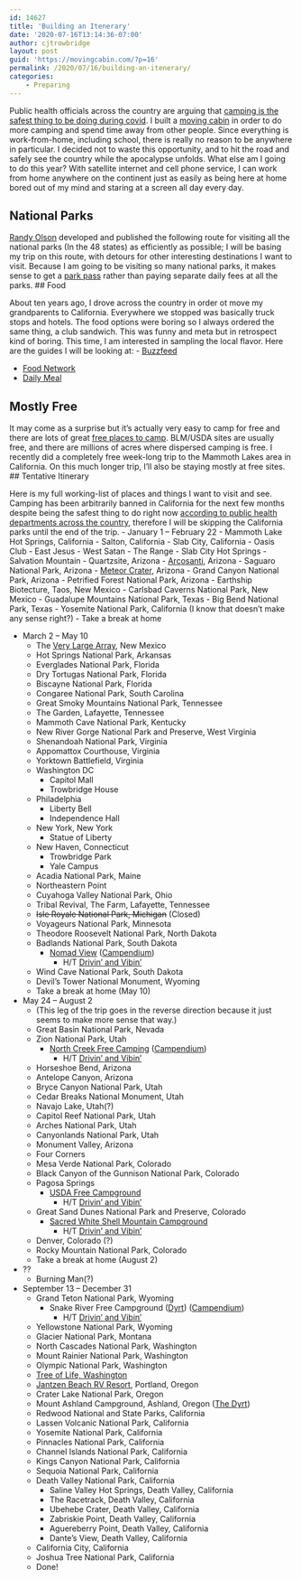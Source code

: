 ```yaml
---
id: 14627
title: 'Building an Itenerary'
date: '2020-07-16T13:14:36-07:00'
author: cjtrowbridge
layout: post
guid: 'https://movingcabin.com/?p=16'
permalink: /2020/07/16/building-an-itenerary/
categories:
    - Preparing
---
```


Public health officials across the country are arguing that [camping is the safest thing to be doing during covid](https://blog.cjtrowbridge.com/2020/12/26/public-health-officials-say-that-camping-is-one-of-the-safest-things-to-do-during-covid/). I built a [moving cabin](https://blog.cjtrowbridge.com/2020/09/24/building-a-travel-trailer/) in order to do more camping and spend time away from other people. Since everything is work-from-home, including school, there is really no reason to be anywhere in particular. I decided not to waste this opportunity, and to hit the road and safely see the country while the apocalypse unfolds. What else am I going to do this year? With satellite internet and cell phone service, I can work from home anywhere on the continent just as easily as being here at home bored out of my mind and staring at a screen all day every day.

## National Parks

[Randy Olson](http://www.randalolson.com/2016/07/30/the-optimal-u-s-national-parks-centennial-road-trip/) developed and published the following route for visiting all the national parks (In the 48 states) as efficiently as possible; I will be basing my trip on this route, with detours for other interesting destinations I want to visit. Because I am going to be visiting so many national parks, it makes sense to get a [park pass](https://store.usgs.gov/pass) rather than paying separate daily fees at all the parks. ## Food

About ten years ago, I drove across the country in order ot move my grandparents to California. Everywhere we stopped was basically truck stops and hotels. The food options were boring so I always ordered the same thing, a club sandwich. This was funny and meta but in retrospect kind of boring. This time, I am interested in sampling the local flavor. Here are the guides I will be looking at: - [Buzzfeed](https://www.buzzfeed.com/farrahpenn/here-are-the-meals-that-best-represents-each-state?utm_source=dynamic&utm_campaign=bffbbuzzfeedquiz&ref=bffbbuzzfeedquiz&fbclid=IwAR2naJ_jXQ2r7VBQvW0c-jWL7lgKm9YQJJMkCljXgCa-mZqgj1lQg38htL4)
- [Food Network](https://www.foodnetwork.com/restaurants/packages/best-food-in-america)
- [Daily Meal](https://www.thedailymeal.com/eat/best-thing-eat-every-state-gallery)

## Mostly Free

It may come as a surprise but it’s actually very easy to camp for free and there are lots of great [free places to camp](https://www.youtube.com/watch?v=joecuvHwf7Q). BLM/USDA sites are usually free, and there are millions of acres where dispersed camping is free. I recently did a completely free week-long trip to the Mammoth Lakes area in California. On this much longer trip, I’ll also be staying mostly at free sites. ## Tentative Itinerary

Here is my full working-list of places and things I want to visit and see. Camping has been arbitrarily banned in California for the next few months despite being the safest thing to do right now [according to public health departments across the country](https://blog.cjtrowbridge.com/2020/12/26/public-health-officials-say-that-camping-is-one-of-the-safest-things-to-do-during-covid/), therefore I will be skipping the California parks until the end of the trip. - January 1 – February 22 
    - Mammoth Lake Hot Springs, California
    - Salton, California
    - Slab City, California 
        - Oasis Club
        - East Jesus
        - West Satan
        - The Range
        - Slab City Hot Springs
        - Salvation Mountain
    - Quartzsite, Arizona
    - [Arcosanti](https://en.wikipedia.org/wiki/Arcosanti), Arizona
    - Saguaro National Park, Arizona
    - [Meteor Crater](https://en.wikipedia.org/wiki/Meteor_Crater), Arizona
    - Grand Canyon National Park, Arizona
    - Petrified Forest National Park, Arizona
    - Earthship Biotecture, Taos, New Mexico
    - Carlsbad Caverns National Park, New Mexico
    - Guadalupe Mountains National Park, Texas
    - Big Bend National Park, Texas
    - Yosemite National Park, California (I know that doesn’t make any sense right?)
    - Take a break at home
- March 2 – May 10 
    - The [Very Large Array](https://en.wikipedia.org/wiki/Very_Large_Array), New Mexico
    - Hot Springs National Park, Arkansas
    - Everglades National Park, Florida
    - Dry Tortugas National Park, Florida
    - Biscayne National Park, Florida
    - Congaree National Park, South Carolina
    - Great Smoky Mountains National Park, Tennessee
    - The Garden, Lafayette, Tennessee
    - Mammoth Cave National Park, Kentucky
    - New River Gorge National Park and Preserve, West Virginia
    - Shenandoah National Park, Virginia
    - Appomattox Courthouse, Virginia
    - Yorktown Battlefield, Virginia
    - Washington DC 
        - Capitol Mall
        - Trowbridge House
    - Philadelphia 
        - Liberty Bell
        - Independence Hall
    - New York, New York 
        - Statue of Liberty
    - New Haven, Connecticut 
        - Trowbridge Park
        - Yale Campus
    - Acadia National Park, Maine
    - Northeastern Point
    - Cuyahoga Valley National Park, Ohio
    - Tribal Revival, The Farm, Lafayette, Tennessee
    - <del>Isle Royale National Park, Michigan</del> (Closed)
    - Voyageurs National Park, Minnesota
    - Theodore Roosevelt National Park, North Dakota
    - Badlands National Park, South Dakota 
        - [Nomad View](https://www.google.com/maps/place/43.889808,-102.226957) ([Campendium](https://www.campendium.com/nomad-view)) 
            - H/T [Drivin’ and Vibin’](https://www.youtube.com/watch?v=joecuvHwf7Q)
    - Wind Cave National Park, South Dakota
    - Devil’s Tower National Monument, Wyoming
    - Take a break at home (May 10)
- May 24 – August 2 
    - (This leg of the trip goes in the reverse direction because it just seems to make more sense that way.)
    - Great Basin National Park, Nevada
    - Zion National Park, Utah 
        - [North Creek Free Camping](https://www.google.com/maps/place/37%C2%B013'13.2%22N+113%C2%B009'41.8%22W/@37.2204582,-113.1627636,665m/data=!3m1!1e3!4m5!3m4!1s0x0:0x0!8m2!3d37.220331!4d-113.1616071) ([Campendium](https://www.campendium.com/north-creek)) 
            - H/T [Drivin’ and Vibin’](https://www.youtube.com/watch?v=joecuvHwf7Q)
    - Horseshoe Bend, Arizona
    - Antelope Canyon, Arizona
    - Bryce Canyon National Park, Utah
    - Cedar Breaks National Monument, Utah
    - Navajo Lake, Utah(?)
    - Capitol Reef National Park, Utah
    - Arches National Park, Utah
    - Canyonlands National Park, Utah
    - Monument Valley, Arizona
    - Four Corners
    - Mesa Verde National Park, Colorado
    - Black Canyon of the Gunnison National Park, Colorado
    - Pagosa Springs 
        - [USDA Free Campground](https://www.google.com/maps/place/Usfs+37,+Colorado+81147/@37.3564946,-106.9447782,407m/data=!3m1!1e3!4m5!3m4!1s0x873dde3ca6679e13:0xa37ff5718281ff4b!8m2!3d37.3561734!4d-106.9461737)
            - H/T [Drivin’ and Vibin’](https://www.youtube.com/watch?v=joecuvHwf7Q)
    - Great Sand Dunes National Park and Preserve, Colorado 
        - [Sacred White Shell Mountain Campground](https://thedyrt.com/camping/colorado/sacred-white-shell-mountain)
            - H/T [Drivin’ and Vibin’](https://www.youtube.com/watch?v=joecuvHwf7Q)
    - Denver, Colorado (?)
    - Rocky Mountain National Park, Colorado
    - Take a break at home (August 2)
- ?? 
    - Burning Man(?)
- September 13 – December 31 
    - Grand Teton National Park, Wyoming 
        - Snake River Free Campground ([Dyrt](https://thedyrt.com/camping/wyoming/snake-river-john-d-rockefeller-jr-memorial-parkway)) ([Campendium](https://www.campendium.com/snake-river-john-d-rockefeller-pkwy)) 
            - H/T [Drivin’ and Vibin’](https://www.youtube.com/watch?v=joecuvHwf7Q)
    - Yellowstone National Park, Wyoming
    - Glacier National Park, Montana
    - North Cascades National Park, Washington
    - Mount Rainier National Park, Washington
    - Olympic National Park, Washington
    - [Tree of Life, Washington](https://www.thekalalochlodge.com/explore/olympic-national-park/tree-of-life)
    - [Jantzen Beach RV Resort](https://www.jantzenbeachrv.com/plan-your-stay/), Portland, Oregon
    - Crater Lake National Park, Oregon
    - Mount Ashland Campground, Ashland, Oregon ([The Dyrt](https://thedyrt.com/camping/oregon/oregon-mount-ashland-campground))
    - Redwood National and State Parks, California
    - Lassen Volcanic National Park, California
    - Yosemite National Park, California
    - Pinnacles National Park, California
    - Channel Islands National Park, California
    - Kings Canyon National Park, California
    - Sequoia National Park, California
    - Death Valley National Park, California 
        - Saline Valley Hot Springs, Death Valley, California
        - The Racetrack, Death Valley, California
        - Ubehebe Crater, Death Valley, California
        - Zabriskie Point, Death Valley, California
        - Aguereberry Point, Death Valley, California
        - Dante’s View, Death Valley, California
    - California City, California
    - Joshua Tree National Park, California
    - Done!